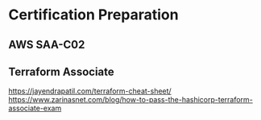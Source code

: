 
# Certification Preparation 

## AWS SAA-C02 

## Terraform Associate 
https://jayendrapatil.com/terraform-cheat-sheet/<br/>
https://www.zarinasnet.com/blog/how-to-pass-the-hashicorp-terraform-associate-exam<br/>

